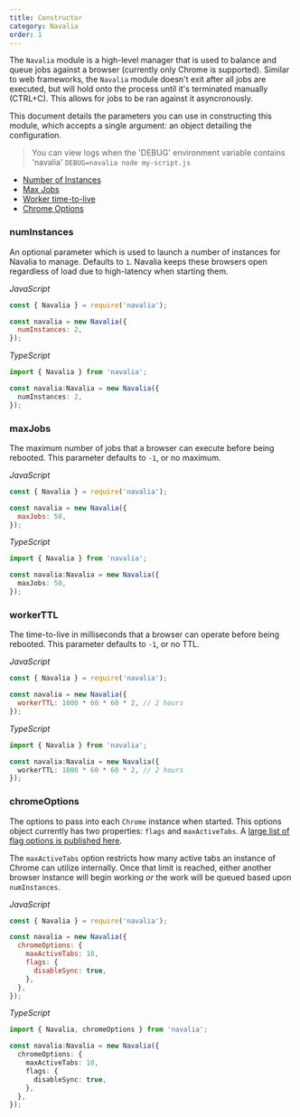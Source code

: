 ```yaml
---
title: Constructor
category: Navalia
order: 1
---
```


The `Navalia` module is a high-level manager that is used to balance and queue jobs against a browser (currently only Chrome is supported). Similar to web frameworks, the `Navalia` module doesn't exit after all jobs are executed, but will hold onto the process until it's terminated manually (CTRL+C). This allows for jobs to be ran against it asyncronously.

This document details the parameters you can use in constructing this module, which accepts a single argument: an object detailing the configuration.

> You can view logs when the 'DEBUG' environment variable contains 'navalia' `DEBUG=navalia node my-script.js`

- [Number of Instances](#numinstances)
- [Max Jobs](#maxjobs)
- [Worker time-to-live](#workerttl)
- [Chrome Options](#chromeoptions)

### numInstances

An optional parameter which is used to launch a number of instances for Navalia to manage. Defaults to `1`. Navalia keeps these browsers open regardless of load due to high-latency when starting them.

*JavaScript*
```js
const { Navalia } = require('navalia');

const navalia = new Navalia({
  numInstances: 2,
});
```

*TypeScript*
```ts
import { Navalia } from 'navalia';

const navalia:Navalia = new Navalia({
  numInstances: 2,
});
```

### maxJobs

The maximum number of jobs that a browser can execute before being rebooted. This parameter defaults to `-1`, or no maximum.

*JavaScript*
```js
const { Navalia } = require('navalia');

const navalia = new Navalia({
  maxJobs: 50,
});
```

*TypeScript*
```ts
import { Navalia } from 'navalia';

const navalia:Navalia = new Navalia({
  maxJobs: 50,
});
```

### workerTTL

The time-to-live in milliseconds that a browser can operate before being rebooted. This parameter defaults to `-1`, or no TTL.

*JavaScript*
```js
const { Navalia } = require('navalia');

const navalia = new Navalia({
  workerTTL: 1000 * 60 * 60 * 2, // 2 hours
});
```

*TypeScript*
```ts
import { Navalia } from 'navalia';

const navalia:Navalia = new Navalia({
  workerTTL: 1000 * 60 * 60 * 2, // 2 hours
});
```

### chromeOptions

The options to pass into each `Chrome` instance when started. This options object currently has two properties: `flags` and `maxActiveTabs`. A [large list of flag options is published here](https://peter.sh/experiments/chromium-command-line-switches/).

The `maxActiveTabs` option restricts how many active tabs an instance of Chrome can utilize internally. Once that limit is reached, either another browser instance will begin working _or_ the work will be queued based upon `numInstances`.

*JavaScript*
```js
const { Navalia } = require('navalia');

const navalia = new Navalia({
  chromeOptions: {
    maxActiveTabs: 10,
    flags: {
      disableSync: true,
    },
  },
});
```

*TypeScript*
```ts
import { Navalia, chromeOptions } from 'navalia';

const navalia:Navalia = new Navalia({
  chromeOptions: {
    maxActiveTabs: 10,
    flags: {
      disableSync: true,
    },
  },
});
```
